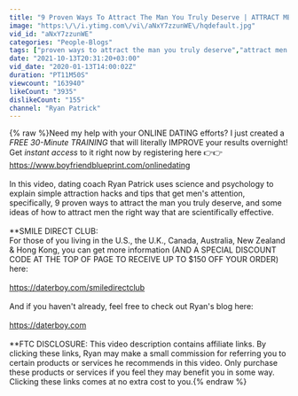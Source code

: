 ```yaml
---
title: "9 Proven Ways To Attract The Man You Truly Deserve | ATTRACT MEN The RIGHT Way"
image: "https:\/\/i.ytimg.com\/vi\/aNxY7zzunWE\/hqdefault.jpg"
vid_id: "aNxY7zzunWE"
categories: "People-Blogs"
tags: ["proven ways to attract the man you truly deserve","attract men the right way","ways to turn his head"]
date: "2021-10-13T20:31:20+03:00"
vid_date: "2020-01-13T14:00:02Z"
duration: "PT11M50S"
viewcount: "163940"
likeCount: "3935"
dislikeCount: "155"
channel: "Ryan Patrick"
---
```

{% raw %}Need my help with your ONLINE DATING efforts? I just created a *FREE 30-Minute TRAINING* that will literally IMPROVE your results overnight! Get *instant access* to it right now by registering here 👉👉 <a rel="nofollow" target="blank" href="https://www.boyfriendblueprint.com/onlinedating">https://www.boyfriendblueprint.com/onlinedating</a><br /><br />In this video, dating coach Ryan Patrick uses science and psychology to explain simple attraction hacks and tips that get men's attention, specifically, 9 proven ways to attract the man you truly deserve, and some ideas of how to attract men the right way that are scientifically effective.<br /><br />**SMILE DIRECT CLUB:<br />For those of you living in the U.S., the U.K., Canada, Australia, New Zealand &amp; Hong Kong, you can get more information (AND A SPECIAL DISCOUNT CODE AT THE TOP OF PAGE TO RECEIVE UP TO $150 OFF YOUR ORDER) here:<br /><br /><a rel="nofollow" target="blank" href="https://daterboy.com/smiledirectclub">https://daterboy.com/smiledirectclub</a><br /><br />And if you haven't already, feel free to check out Ryan's blog here:<br /><br /><a rel="nofollow" target="blank" href="https://daterboy.com">https://daterboy.com</a><br /><br />**FTC DISCLOSURE: This video description contains affiliate links. By clicking these links, Ryan may make a small commission for referring you to certain products or services he recommends in this video. Only purchase these products or services if you feel they may benefit you in some way. Clicking these links comes at no extra cost to you.{% endraw %}
